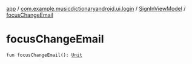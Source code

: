 [app](../../index.md) / [com.example.musicdictionaryandroid.ui.login](../index.md) / [SignInViewModel](index.md) / [focusChangeEmail](./focus-change-email.md)

# focusChangeEmail

`fun focusChangeEmail(): `[`Unit`](https://kotlinlang.org/api/latest/jvm/stdlib/kotlin/-unit/index.html)